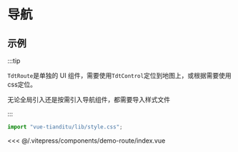 # 导航

## 示例

:::tip

`TdtRoute`是单独的 UI 组件，需要使用`TdtControl`定位到地图上，或根据需要使用css定位。

无论全局引入还是按需引入导航组件，都需要导入样式文件

:::

```js
import "vue-tianditu/lib/style.css";
```

<demo-route></demo-route>

<code-details>
<<< @/.vitepress/components/demo-route/index.vue
</code-details>
